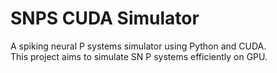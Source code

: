 # SNPS CUDA Simulator

A spiking neural P systems simulator using Python and CUDA.  
This project aims to simulate SN P systems efficiently on GPU.  